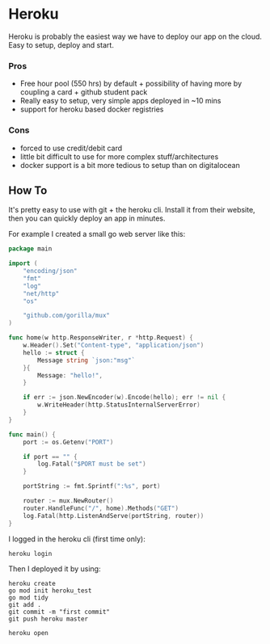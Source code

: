 # Heroku

Heroku is probably the easiest way we have to deploy our app on the cloud. Easy to setup, deploy and start.

### Pros

- Free hour pool (550 hrs) by default + possibility of having more by coupling a card + github student pack
- Really easy to setup, very simple apps deployed in ~10 mins
- support for heroku based docker registries

### Cons

- forced to use credit/debit card
- little bit difficult to use for more complex stuff/architectures
- docker support is a bit more tedious to setup than on digitalocean

## How To

It's pretty easy to use with git + the heroku cli. Install it from their website, then you can quickly deploy an app in minutes.

For example I created a small go web server like this:

```go
package main

import (
	"encoding/json"
	"fmt"
	"log"
	"net/http"
	"os"

	"github.com/gorilla/mux"
)

func home(w http.ResponseWriter, r *http.Request) {
	w.Header().Set("Content-type", "application/json")
	hello := struct {
		Message string `json:"msg"`
	}{
		Message: "hello!",
	}

	if err := json.NewEncoder(w).Encode(hello); err != nil {
		w.WriteHeader(http.StatusInternalServerError)
	}
}

func main() {
	port := os.Getenv("PORT")

	if port == "" {
		log.Fatal("$PORT must be set")
	}

	portString := fmt.Sprintf(":%s", port)

	router := mux.NewRouter()
	router.HandleFunc("/", home).Methods("GET")
	log.Fatal(http.ListenAndServe(portString, router))
}
```

I logged in the heroku cli (first time only):
```bash
heroku login
```

Then I deployed it by using:

```
heroku create
go mod init heroku_test
go mod tidy
git add .
git commit -m "first commit"
git push heroku master

heroku open
```